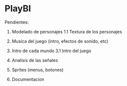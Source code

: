 # PlayBI

Pendientes:
1. Modelado de personajes
1.1 Textura de los personajes

2. Musica del juego (intro, efectos de sonido, etc)

3. Intro de cada mundo
3.1 Intro del juego

4. Analisis de las señales

5. Sprites (menus, botones)

6. Documentacion 
